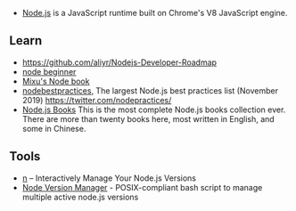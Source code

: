 - [Node.js](https://nodejs.org/en/) is a JavaScript runtime built on Chrome's V8 JavaScript engine.



## Learn
- https://github.com/aliyr/Nodejs-Developer-Roadmap
- [node beginner](https://www.nodebeginner.org/index-zh-cn.html)
- [Mixu's Node book](http://book.mixu.net/node/single.html)
- [nodebestpractices](https://github.com/goldbergyoni/nodebestpractices), The largest Node.js best practices list (November 2019) https://twitter.com/nodepractices/
- [Node.js Books](https://github.com/Pana/node-books) This is the most complete Node.js books collection ever. There are more than twenty books here, most written in English, and some in Chinese. 



## Tools
- [n](https://github.com/tj/n) – Interactively Manage Your Node.js Versions
- [Node Version Manager](https://github.com/creationix/nvm) - POSIX-compliant bash script to manage multiple active node.js versions

